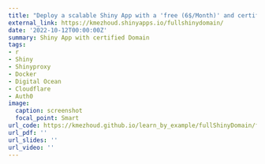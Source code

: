 ```yaml
---
title: "Deploy a scalable Shiny App with a 'free (6$/Month)' and certified domain, shinyproxy and multiple versions controled by loging, and Docker Compose"
external_link: https://kmezhoud.shinyapps.io/fullshinydomain/
date: '2022-10-12T00:00:00Z'
summary: Shiny App with certified Domain
tags:
- r
- Shiny
- Shinyproxy
- Docker
- Digital Ocean
- Cloudflare
- Auth0
image:
  caption: screenshot
  focal_point: Smart
url_code: https://kmezhoud.github.io/learn_by_example/fullShinyDomain/fullShinyDomain.html
url_pdf: ''
url_slides: ''
url_video: ''
---
```


